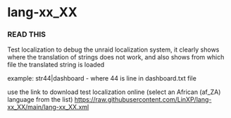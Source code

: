 # lang-xx_XX

### READ THIS

Test localization to debug the unraid localization system, it clearly shows where the translation of strings does not work, and also shows from which file the translated string is loaded

example:
str44|dashboard - where 44 is line in dashboard.txt file

use the link to download test localization online (select an African (af_ZA) language from the list)
https://raw.githubusercontent.com/LinXP/lang-xx_XX/main/lang-xx_XX.xml